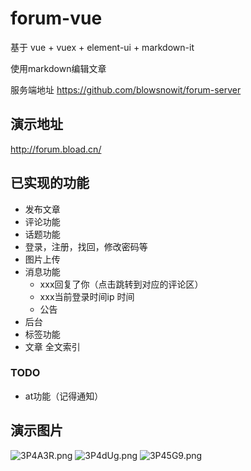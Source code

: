 # forum-vue
基于 vue + vuex + element-ui + markdown-it

使用markdown编辑文章

服务端地址 https://github.com/blowsnowit/forum-server

## 演示地址
http://forum.bload.cn/

## 已实现的功能
- 发布文章
- 评论功能
- 话题功能
- 登录，注册，找回，修改密码等
- 图片上传
- 消息功能
  - xxx回复了你（点击跳转到对应的评论区）
  - xxx当前登录时间ip 时间
  - 公告
- 后台
- 标签功能
- 文章 全文索引

### TODO

- at功能（记得通知）

## 演示图片
![3P4A3R.png](https://s2.ax1x.com/2020/02/17/3P4A3R.png)
![3P4dUg.png](https://s2.ax1x.com/2020/02/17/3P4dUg.png)
![3P45G9.png](https://s2.ax1x.com/2020/02/17/3P45G9.png)
